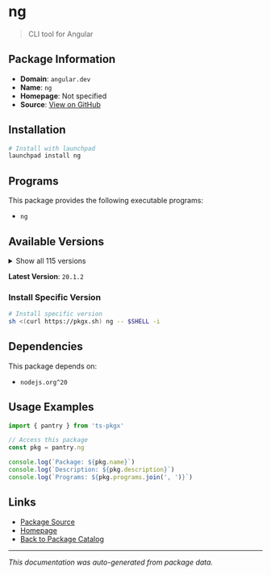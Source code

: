 # ng

> CLI tool for Angular

## Package Information

- **Domain**: `angular.dev`
- **Name**: `ng`
- **Homepage**: Not specified
- **Source**: [View on GitHub](https://github.com/pkgxdev/pantry/tree/main/projects/angular.dev/package.yml)

## Installation

```bash
# Install with launchpad
launchpad install ng
```

## Programs

This package provides the following executable programs:

- `ng`

## Available Versions

<details>
<summary>Show all 115 versions</summary>

- `20.1.2`, `20.1.1`, `20.1.0`, `20.0.6`, `20.0.5`
- `20.0.4`, `20.0.3`, `20.0.2`, `20.0.1`, `20.0.0`
- `19.2.15`, `19.2.14`, `19.2.13`, `19.2.12`, `19.2.11`
- `19.2.10`, `19.2.9`, `19.2.8`, `19.2.7`, `19.2.6`
- `19.2.5`, `19.2.4`, `19.2.3`, `19.2.2`, `19.2.1`
- `19.2.0`, `19.1.9`, `19.1.8`, `19.1.7`, `19.1.6`
- `19.1.5`, `19.1.4`, `19.1.3`, `19.1.2`, `19.1.1`
- `19.1.0`, `19.0.7`, `19.0.6`, `19.0.5`, `19.0.4`
- `19.0.3`, `19.0.2`, `19.0.1`, `19.0.0`, `18.2.20`
- `18.2.19`, `18.2.18`, `18.2.17`, `18.2.16`, `18.2.15`
- `18.2.14`, `18.2.13`, `18.2.12`, `18.2.11`, `18.2.10`
- `18.2.9`, `18.2.8`, `18.2.7`, `18.2.6`, `18.2.5`
- `18.2.4`, `18.2.3`, `18.2.2`, `18.2.1`, `18.2.0`
- `18.1.4`, `18.1.3`, `18.1.2`, `18.1.1`, `18.1.0`
- `18.0.7`, `18.0.6`, `18.0.5`, `18.0.4`, `18.0.3`
- `18.0.2`, `18.0.1`, `18.0.0`, `17.3.17`, `17.3.16`
- `17.3.15`, `17.3.14`, `17.3.13`, `17.3.12`, `17.3.11`
- `17.3.10`, `17.3.9`, `17.3.8`, `17.3.7`, `17.3.6`
- `17.3.5`, `17.3.4`, `17.3.3`, `17.3.2`, `17.3.1`
- `17.3.0`, `17.2.3`, `17.2.2`, `17.2.1`, `17.2.0`
- `17.1.4`, `17.1.3`, `17.1.2`, `17.1.1`, `17.1.0`
- `17.0.10`, `17.0.9`, `17.0.8`, `17.0.7`, `17.0.6`
- `17.0.5`, `16.2.16`, `16.2.15`, `16.2.14`, `15.2.11`

</details>

**Latest Version**: `20.1.2`

### Install Specific Version

```bash
# Install specific version
sh <(curl https://pkgx.sh) ng -- $SHELL -i
```

## Dependencies

This package depends on:

- `nodejs.org^20`

## Usage Examples

```typescript
import { pantry } from 'ts-pkgx'

// Access this package
const pkg = pantry.ng

console.log(`Package: ${pkg.name}`)
console.log(`Description: ${pkg.description}`)
console.log(`Programs: ${pkg.programs.join(', ')}`)
```

## Links

- [Package Source](https://github.com/pkgxdev/pantry/tree/main/projects/angular.dev/package.yml)
- [Homepage](#)
- [Back to Package Catalog](../../package-catalog.md)

---

*This documentation was auto-generated from package data.*
